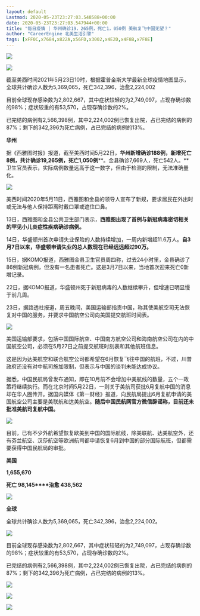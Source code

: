 ```yaml
---
layout: default
Lastmod: 2020-05-23T23:27:03.548588+00:00
date: 2020-05-23T23:27:03.547944+00:00
title: "每日疫情 | 华州确诊19，265例，死亡1，050例 美航复飞中国无望？"
author: "CareerEngine 北美生活引擎"
tags: [xFF0C,x7684,x822A,x56FD,x3002,x4E2D,x4F8B,x7F8E]
---
```


![](https://images.weserv.nl/?url=//static.careerengine.us/api/aov2/https%253A_%257C__%257C_mmbiz.qpic.cn_%257C_mmbiz_png_%257C_xysP9W5CW4mpj73rw1A7zyVnDQkVblw8RbiaNtS1FkTbazgZu31MJ6jaUoovB4IIUc50IdyvpGEfZVT22G5JHsw_%257C_640%253Fwx_fmt%253Dpng)

![](https://images.weserv.nl/?url=//static.careerengine.us/api/aov2/https%253A_%257C__%257C_mmbiz.qpic.cn_%257C_mmbiz_gif_%257C_xysP9W5CW4nl5WpLgM0Ny0Uk3ZyTN0IiaENJWpBdiayW0VHyfSKWaFvpthWun5FplAiaWrFNQHP8oM0ibUoicTVTC0g_%257C_640%253Fwx_fmt%253Dgif)

截至美西时间2021年5月23日10时，根据霍普金斯大学最新全球疫情地图显示，全球共计确诊人数为5,369,065，死亡342,396，治愈2,224,002

目前全球现存感染数为2,802,667，其中症状较轻的为2,749,097，占现存确诊数的98%；症状较重的有53,570，占现存确诊数的2%。

已完结的病例有2,566,398例，其中2,224,002例已恢复出院，占已完结的病例的87%；剩下的342,396为死亡病例，占已完结的病例的13%。

**华州**

据《西雅图时报》报道，截至美西时间5月22日，**华州新增确诊188例，新增死亡8例，共计确诊19,265例，死亡1,050例****。金县确诊7,669人，死亡542人。**卫生官员表示，实际病例数量远高于这一数字，但由于检测的限制，无法准确量化。  

![](https://images.weserv.nl/?url=//static.careerengine.us/api/aov2/https%253A_%257C__%257C_mmbiz.qpic.cn_%257C_mmbiz_jpg_%257C_YP3aPdyWrNjGLQXOw2H0NCabMPRSBFTAKibPRuyFT7plwILVicUkZFhHpPOOPLq2cdVicDdOdGP85LNibfnHfb2eaA_%257C_640%253Fwx_fmt%253Djpeg)

美西时间2020年5月11日，西雅图和金县的领导人宣布了新规，要求居民在外出时或无法与他人保持距离时戴口罩或遮住口鼻。

13日，西雅图和金县公共卫生部门表示，**西雅图出现了首例与新冠病毒密切相关的罕见小儿炎症性疾病确诊病例。**

14日，华盛顿州首次申请失业保险的人数持续增加，一周内新增超11.6万人。**自3月7日以来，华盛顿申请失业的总人数现在已经远远超过90万。**

15日，据KOMO报道，西雅图金县卫生官员周四称，过去24小时里，金县确诊了86例新冠病例，但没有一名患者死亡。这是3月7日以来，当地首次迎来死亡0新增记录。

22日，据KOMO报道，华盛顿州死于新冠病毒的人数继续攀升，但增速已明显慢于前几周。

23日，据路透社报道，周五晚间，美国运输部指责中国，称其使美航空司无法恢复对中国的服务，并要求中国航空公司向美国提交航班时间表。

![](https://images.weserv.nl/?url=//static.careerengine.us/api/aov2/https%253A_%257C__%257C_mmbiz.qpic.cn_%257C_mmbiz_png_%257C_YP3aPdyWrNjGLQXOw2H0NCabMPRSBFTADLVTblkpwfBLrSCsY2D5u9Nd3RAicocloJUB97AWXAJiam1zdvf1vbQA_%257C_640%253Fwx_fmt%253Dpng)

美国运输部要求，包括中国国际航空、中国南方航空公司和海南航空公司在内的中国航空公司，必须在5月27日之前提交航班时刻表和其他航班信息。

这是因为达美航空和联合航空公司都希望在6月恢复飞往中国的航班，不过，川普政府还没有对中航司施加限制，但表示与中国的谈判未能达成协议。

据悉，中国民航局曾发布通知，即在10月前不会增加中美航线的数量，五个一政策将继续执行。而在北京时间5月22日，一则关于美航司获批6月复航中国的消息却在华人圈传开。据国内媒体《第一财经》报道，向民航局提出6月复航申请的美国航空公司主要是美联航和达美航空。**随后中国民航网官方微信辟谣称，目前还未批准美航司复航中国。**

![](https://images.weserv.nl/?url=//static.careerengine.us/api/aov2/https%253A_%257C__%257C_mmbiz.qpic.cn_%257C_mmbiz_png_%257C_YP3aPdyWrNjGLQXOw2H0NCabMPRSBFTApE9TKFfT40bYDvQAYEnVBIuWvomZNop5RPAk7kqnqhTUd5yjBTRoMg_%257C_640%253Fwx_fmt%253Dpng)

目前，已有不少外航希望恢复欧美到中国的国际航线，除美联航、达美航空外，还有芬兰航空、汉莎航空等欧洲航司都申请恢复6月到中国的部分国际航班，但都需要获得中国民航局的审批。

**美国**

**1,655,670**

**死亡 98,145****治愈 438,562**

![](https://images.weserv.nl/?url=//static.careerengine.us/api/aov2/https%253A_%257C__%257C_mmbiz.qpic.cn_%257C_mmbiz_png_%257C_YP3aPdyWrNjGLQXOw2H0NCabMPRSBFTA9QhtmcHhJ3XX2icMOOS1SSPJhJGfEEibBFnj6lB1SHylCEZHnql1emlQ_%257C_640%253Fwx_fmt%253Dpng)

**全球**

全球共计确诊人数为5,369,065，死亡342,396，治愈2,224,002。

![](https://images.weserv.nl/?url=//static.careerengine.us/api/aov2/https%253A_%257C__%257C_mmbiz.qpic.cn_%257C_mmbiz_png_%257C_0L6IAliasDg1mSe2m4mrTysXla0TrEbSB9E8KtT0IAfNicyndVKk17tYLCPgBO0s5dEKFSB7ax1nc9n9AgrCdGAw_%257C_640%253Fwx_fmt%253Dpng)

目前全球现存感染数为2,802,667，其中症状较轻的为2,749,097，占现存确诊数的98%；症状较重的有53,570，占现存确诊数的2%。

已完结的病例有2,566,398例，其中2,224,002例已恢复出院，占已完结的病例的87%；剩下的342,396为死亡病例，占已完结的病例的13%。

![](https://images.weserv.nl/?url=//static.careerengine.us/api/aov2/https%253A_%257C__%257C_mmbiz.qpic.cn_%257C_mmbiz_png_%257C_xysP9W5CW4nl5WpLgM0Ny0Uk3ZyTN0IiacLj1icLKnZAiaZFCXYibkm1EXf2ngy9DdrmypOwBddNXelOzDeJTt6bHQ_%257C_640%253Fwx_fmt%253Dpng)

![](https://images.weserv.nl/?url=//static.careerengine.us/api/aov2/https%253A_%257C__%257C_mmbiz.qpic.cn_%257C_mmbiz_png_%257C_G7ZicMMYbIf880AvFjjQFcRp4J3VWH1IR5dgnlBYvTEv0VK7Zs3ccwhAYPFZqUo7LI1EvMlmfT8uaorCtP4kxjw_%257C_640%253Fwx_fmt%253Dpng)

![](https://images.weserv.nl/?url=//static.careerengine.us/api/aov2/https%253A_%257C__%257C_mmbiz.qpic.cn_%257C_mmbiz_gif_%257C_G7ZicMMYbIfibCPytOA4485RibhmR0MlzDdDDlU7HRxhdsBHc7KJDPBJ2onRfAdD3eMsiahhJJ3TRj2IJibkWIQJkrQ_%257C_640%253Fwx_fmt%253Dgif)


